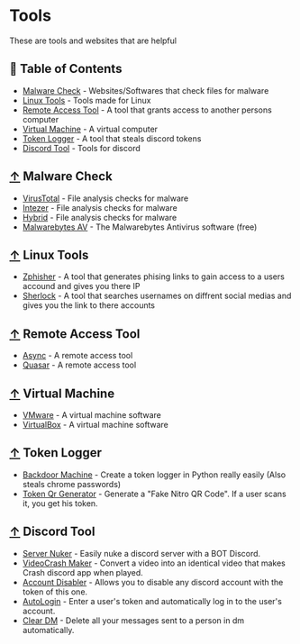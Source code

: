 # Tools
These are tools and websites that are helpful

## 📖 Table of Contents
 
  - [Malware Check](#-malware-check) - Websites/Softwares that check files for malware
  - [Linux Tools](#-linux-tools) - Tools made for Linux
  - [Remote Access Tool](#-remote-access-tool) - A tool that grants access to another persons computer
  - [Virtual Machine](#-virtual-machine) - A virtual computer
  - [Token Logger](#-token-logger) - A tool that steals discord tokens
  - [Discord Tool](#-discord-tool) - Tools for discord

## [↑](#-Table-of-Contents) Malware Check
* [VirusTotal](https://www.virustotal.com/gui/home/upload) - File analysis checks for malware
* [Intezer](https://analyze.intezer.com) - File analysis checks for malware
* [Hybrid](https://www.hybrid-analysis.com) - File analysis checks for malware
* [Malwarebytes AV](https://www.malwarebytes.com/) - The Malwarebytes Antivirus software (free)

## [↑](#-Table-of-Contents) Linux Tools
* [Zphisher](https://github.com/htr-tech/zphisher) - A tool that generates phising links to gain access to a users accound and gives you there IP
* [Sherlock](https://github.com/sherlock-project/sherlock) - A tool that searches usernames on diffrent social medias and gives you the link to there accounts

## [↑](#-Table-of-Contents) Remote Access Tool
* [Async](https://github.com/NYAN-x-CAT/AsyncRAT-C-Sharp) - A remote access tool
* [Quasar](https://github.com/quasar/Quasar) - A remote access tool

## [↑](#-Table-of-Contents) Virtual Machine
* [VMware](https://www.vmware.com/) - A virtual machine software
* [VirtualBox](https://www.virtualbox.org) - A virtual machine software

## [↑](#-Table-of-Contents) Token Logger
* [Backdoor Machine](https://github.com/0NETAP/Backdoor-Machine) - Create a token logger in Python really easily (Also steals chrome passwords) 
* [Token Qr Generator](https://github.com/AstraaDev/Discord-Qr-Code-Token) - Generate a "Fake Nitro QR Code". If a user scans it, you get his token.

## [↑](#-Table-of-Contents) Discord Tool
* [Server Nuker](https://github.com/zetism/AveryNuker) - Easily nuke a discord server with a BOT Discord.
* [VideoCrash Maker](https://github.com/AstraaDev/Discord-VideoCrashMaker) - Convert a video into an identical video that makes Crash discord app when played.
* [Account Disabler](https://github.com/assaultfulgg/account-disabler) - Allows you to disable any discord account with the token of this one.
* [AutoLogin](https://github.com/AstraaDev/Discord-Token-AutoLogin) - Enter a user's token and automatically log in to the user's account.
* [Clear DM](https://github.com/Da532/Clear) - Delete all your messages sent to a person in dm automatically.



